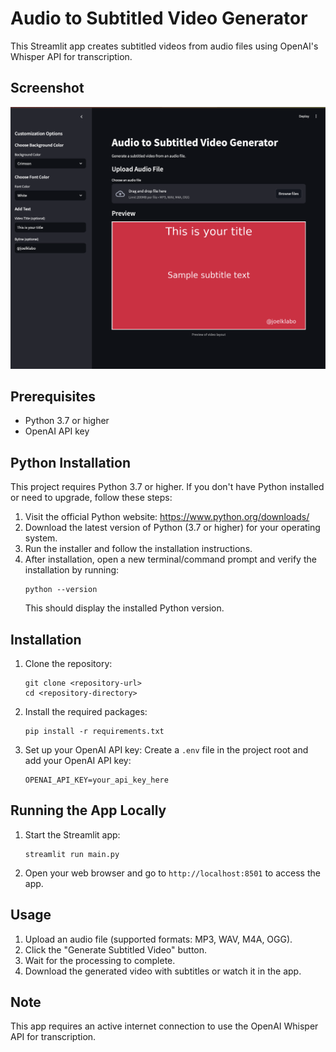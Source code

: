 # Audio to Subtitled Video Generator

This Streamlit app creates subtitled videos from audio files using OpenAI's Whisper API for transcription.

## Screenshot

![App Screenshot](app-screenshot.png)

## Prerequisites

- Python 3.7 or higher
- OpenAI API key

## Python Installation

This project requires Python 3.7 or higher. If you don't have Python installed or need to upgrade, follow these steps:

1. Visit the official Python website: https://www.python.org/downloads/
2. Download the latest version of Python (3.7 or higher) for your operating system.
3. Run the installer and follow the installation instructions.
4. After installation, open a new terminal/command prompt and verify the installation by running:
   ```
   python --version
   ```
   This should display the installed Python version.

## Installation

1. Clone the repository:
   ```
   git clone <repository-url>
   cd <repository-directory>
   ```

2. Install the required packages:
   ```
   pip install -r requirements.txt
   ```

3. Set up your OpenAI API key:
   Create a `.env` file in the project root and add your OpenAI API key:
   ```
   OPENAI_API_KEY=your_api_key_here
   ```

## Running the App Locally

1. Start the Streamlit app:
   ```
   streamlit run main.py
   ```

2. Open your web browser and go to `http://localhost:8501` to access the app.

## Usage

1. Upload an audio file (supported formats: MP3, WAV, M4A, OGG).
2. Click the "Generate Subtitled Video" button.
3. Wait for the processing to complete.
4. Download the generated video with subtitles or watch it in the app.

## Note

This app requires an active internet connection to use the OpenAI Whisper API for transcription.
